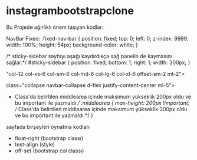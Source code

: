 # instagrambootstrapclone
Bu Projede ağırlıklı önem taşıyan kodlar:

NavBar Fixed:
.fixed-nav-bar {
   position: fixed; 
   top: 0; 
   left: 0; 
   z-index: 9999;
   width: 100%; 
   height: 54px; 
   background-color: white;
    }
    
/* sticky-sidebar sayfayı aşağı kaydırdıkça sağ panelin de kaymasını sağlar.*/
    #sticky-sidebar {
  position: fixed;
  bottom: 1;
  right: 1;
  width: 300px;
}

<!-- Bu alanın col'unun default değerini 12, diğer tüm ölçekleri ise 6 olarak ayarlandı (col-12 col-xs-6 col-md-6 col-lg-6 col-xl-6 col-sm-6). Offset 4 (offset-sm-2) ve üstten 2 birim margin (mt-2) alındı. -->
"col-12 col-xs-6 col-sm-6 col-md-6 col-lg-6 col-xl-6 offset-sm-2 mt-2">


<!-- justify-content-center Arama butonunu sayfanın ortasına alır -->
class="collapse navbar-collapse d-flex justify-content-center ml-5">
  
  
* Class'da belirtilen middlearea içinde maksimum yükseklik 200px oldu ve bu important ile yazmaldı.*/
  .middlearea {
  max-height: 200px !important; 
  /* Class'da belirtilen middlearea içinde maksimum yükseklik 200px oldu ve bu important ile yazmaldı.*/
}

sayfada birşeyleri oynatma kodları
+ float-right (bootstrap classı)
+ text-align  (style)
+ off-set     (bootstrap col classı)
